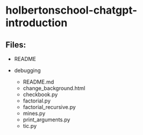 # holbertonschool-chatgpt-introduction

## Files:

* README

* debugging

    * README.md
    * change_background.html
    * checkbook.py
    * factorial.py
    * factorial_recursive.py
    * mines.py
    * print_arguments.py
    * tic.py
